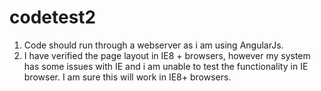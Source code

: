 codetest2
=========
1. Code should run through a webserver as i am using AngularJs.
2. I have verified the page layout in IE8 + browsers, however my system has some issues with IE and i am unable to test the functionality in IE browser. I am sure this will work in IE8+ browsers.

